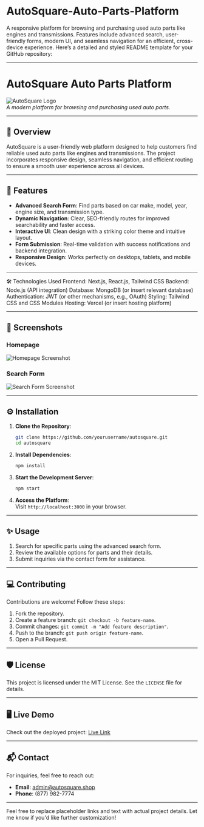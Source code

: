 # AutoSquare-Auto-Parts-Platform
A responsive platform for browsing and purchasing used auto parts like engines and transmissions. Features include advanced search, user-friendly forms, modern UI, and seamless navigation for an efficient, cross-device experience.
Here’s a detailed and styled README template for your GitHub repository:

---

# **AutoSquare Auto Parts Platform**  

![AutoSquare Logo](https://via.placeholder.com/150)  
_A modern platform for browsing and purchasing used auto parts._  

---

## 🚀 **Overview**  
AutoSquare is a user-friendly web platform designed to help customers find reliable used auto parts like engines and transmissions. The project incorporates responsive design, seamless navigation, and efficient routing to ensure a smooth user experience across all devices.  

---

## 🎯 **Features**  
- **Advanced Search Form**: Find parts based on car make, model, year, engine size, and transmission type.  
- **Dynamic Navigation**: Clear, SEO-friendly routes for improved searchability and faster access.  
- **Interactive UI**: Clean design with a striking color theme and intuitive layout.  
- **Form Submission**: Real-time validation with success notifications and backend integration.  
- **Responsive Design**: Works perfectly on desktops, tablets, and mobile devices.  

---

🛠️ Technologies Used
Frontend: Next.js, React.js, Tailwind CSS
Backend: Node.js (API integration)
Database: MongoDB (or insert relevant database)
Authentication: JWT (or other mechanisms, e.g., OAuth)
Styling: Tailwind CSS and CSS Modules
Hosting: Vercel (or insert hosting platform)


---

## 📸 **Screenshots**  
### Homepage  
![Homepage Screenshot](https://via.placeholder.com/800x400)  

### Search Form  
![Search Form Screenshot](https://via.placeholder.com/800x400)  

---

## ⚙️ **Installation**  

1. **Clone the Repository**:  
   ```bash
   git clone https://github.com/yourusername/autosquare.git
   cd autosquare
   ```

2. **Install Dependencies**:  
   ```bash
   npm install
   ```

3. **Start the Development Server**:  
   ```bash
   npm start
   ```

4. **Access the Platform**:  
   Visit `http://localhost:3000` in your browser.

---

## ✨ **Usage**  
1. Search for specific parts using the advanced search form.  
2. Review the available options for parts and their details.  
3. Submit inquiries via the contact form for assistance.  

---

## 💻 **Contributing**  
Contributions are welcome! Follow these steps:  
1. Fork the repository.  
2. Create a feature branch: `git checkout -b feature-name`.  
3. Commit changes: `git commit -m "Add feature description"`.  
4. Push to the branch: `git push origin feature-name`.  
5. Open a Pull Request.  

---

## 🛡 **License**  
This project is licensed under the MIT License. See the `LICENSE` file for details.  

---

## 🖥 **Live Demo**  
Check out the deployed project: [Live Link](https://example.com)  

---

## 📬 **Contact**  
For inquiries, feel free to reach out:  
- **Email**: admin@autosquare.shop  
- **Phone**: (877) 982-7774  

---

Feel free to replace placeholder links and text with actual project details. Let me know if you'd like further customization!
